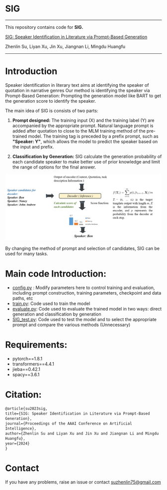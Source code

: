 
# SIG


----------


This repository contains code for **SIG.**

[SIG: Speaker Identification in Literature via Prompt-Based Generation](https://arxiv.org/abs/2312.14590)

Zhenlin Su, Liyan Xu, Jin Xu, Jiangnan Li, Mingdu Huangfu


___
# 
# Introduction
Speaker identification in literary text aims at identifying the speaker of quotation in narrative genres Our method is identifying the speaker via Prompt-Based Generation: Prompting the generation model like BART to get the generation score to identify the speaker. 

The main idea of SIG is consists of two parts:

 1.  **Prompt designed:** The training input (X) and the training label (Y) are accompanied by the appropriate prompt. Natural language prompt is added after quotation to close to the MLM training method of the pre-trained model. The training tag is preceded by a prefix prompt, such as **"Speaker: Y"**, which allows the model to predict the speaker based on the input and prefix. 
    
 2.  **Classification by Generation:** SIG calculate the generation probability of each candidate speaker to make better use of prior knowledge and limit the range of options for the final answer.
    

![enter description here](./images/workflow.png)

By changing the method of prompt and selection of candidates, SIG can be used for many tasks.



#  Main code Introduction:

 - [config.py](https://github.com/sumafuture/SIG/blob/main/config.py) : Modify parameters here to control training and evaluation, including prompt construction, training parameters, checkpoint and data paths, etc
 -  [train.py](https://github.com/sumafuture/SIG/blob/main/train.py): Code used to train the model
 -  [evaluate.py](https://github.com/sumafuture/SIG/blob/main/evaluate.py): Code used to evaluate the trained model in two ways: direct generation and classification by generation
 - [SIG_test.py](https://github.com/sumafuture/SIG/blob/main/SIG_test_.py): Code used to test the model and to select the appropriate prompt and compare the various methods (Unnecessary)


   
# Requirements:

 - pytorch==1.8.1
 - transformers==4.4.1
 - jieba==0.42.1
 - spacy==3.6.1

# Citation:

``` 
@article{su2023sig,
title={SIG: Speaker Identification in Literature via Prompt-Based Generation},
journal={Proceedings of the AAAI Conference on Artificial Intelligence}, 
author={Zhenlin Su and Liyan Xu and Jin Xu and Jiangnan Li and Mingdu Huangfu}, 
year={2024}
}
```

# Contact
If you have any problems, raise an issue or contact suzhenlin75@gmail.com